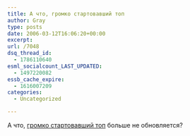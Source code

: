 ```yaml
---
title: А что, громко стартовавший топ
author: Gray
type: posts
date: 2006-03-12T16:06:20+00:00
excerpt:
url: /7048
dsq_thread_id:
  - 1786110640
esml_socialcount_LAST_UPDATED:
  - 1497220082
essb_cache_expire:
  - 1616007209
categories:
  - Uncategorized

---
```








А что, <a href="http://labs.sundaybytes.com/blogotraka/" target="_blank">громко стартовавший топ</a> больше не обновляется?
